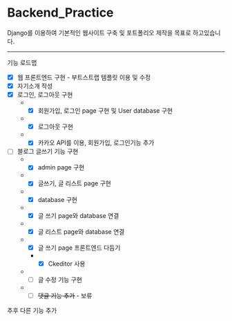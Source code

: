 # Backend_Practice


Django를 이용하여 기본적인 웹사이트 구축 및 포트폴리오 제작을 목표로 하고있습니다.


---
기능 로드맵
- [X] 웹 프론트엔드 구현 - 부트스트랩 템플릿 이용 및 수정
- [X] 자기소개 작성
- [X] 로그인, 로그아웃 구현
  * - [X] 회원가입, 로그인 page 구현 및 User database 구현
  * - [X] 로그아웃 구현
  * - [X] 카카오 API를 이용, 회원가입, 로그인기능 추가
- [ ] 블로그 글쓰기 기능 구현
  * - [x] admin page 구현
  * - [x] 글쓰기, 글 리스트 page 구현
  * - [x] database 구현
  * - [X] 글 쓰기 page와 database 연결
  * - [X] 글 리스트 page와 database 연결
  * - [X] 글 쓰기 page 프론트엔드 다듬기
    * - [X] Ckeditor 사용
  * - [ ] 글 수정 기능 구현
  * - [ ] ~~댓글 기능 추가~~ - 보류

추후 다른 기능 추가
